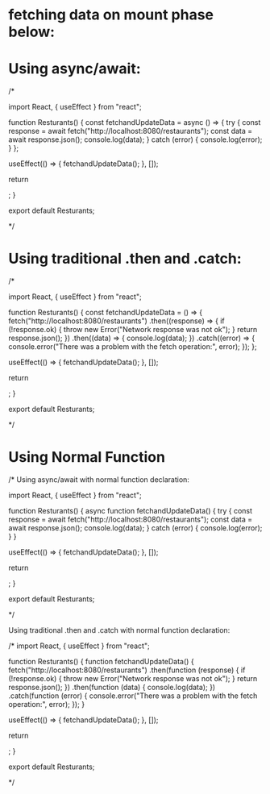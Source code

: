 # fetching data on mount phase below:

# Using async/await:
/*

import React, { useEffect } from "react";

function Resturants() {
  const fetchandUpdateData = async () => {
    try {
      const response = await fetch("http://localhost:8080/restaurants");
      const data = await response.json();
      console.log(data);
    } catch (error) {
      console.log(error);
    }
  };

  useEffect(() => {
    fetchandUpdateData();
  }, []);

  return <div></div>;
}

export default Resturants;

*/

# Using traditional .then and .catch:

/*

import React, { useEffect } from "react";

function Resturants() {
  const fetchandUpdateData = () => {
    fetch("http://localhost:8080/restaurants")
      .then((response) => {
        if (!response.ok) {
          throw new Error("Network response was not ok");
        }
        return response.json();
      })
      .then((data) => {
        console.log(data);
      })
      .catch((error) => {
        console.error("There was a problem with the fetch operation:", error);
      });
  };

  useEffect(() => {
    fetchandUpdateData();
  }, []);

  return <div></div>;
}

export default Resturants;

*/

# Using Normal Function

/* 
Using async/await with normal function declaration:

import React, { useEffect } from "react";

function Resturants() {
  async function fetchandUpdateData() {
    try {
      const response = await fetch("http://localhost:8080/restaurants");
      const data = await response.json();
      console.log(data);
    } catch (error) {
      console.log(error);
    }
  }

  useEffect(() => {
    fetchandUpdateData();
  }, []);

  return <div></div>;
}

export default Resturants;


*/

Using traditional .then and .catch with normal function declaration:

/*
import React, { useEffect } from "react";

function Resturants() {
  function fetchandUpdateData() {
    fetch("http://localhost:8080/restaurants")
      .then(function (response) {
        if (!response.ok) {
          throw new Error("Network response was not ok");
        }
        return response.json();
      })
      .then(function (data) {
        console.log(data);
      })
      .catch(function (error) {
        console.error("There was a problem with the fetch operation:", error);
      });
  }

  useEffect(() => {
    fetchandUpdateData();
  }, []);

  return <div></div>;
}

export default Resturants;


*/